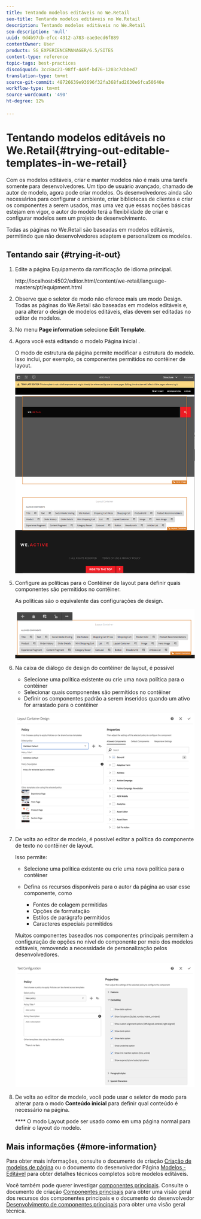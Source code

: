 ```yaml
---
title: Tentando modelos editáveis no We.Retail
seo-title: Tentando modelos editáveis no We.Retail
description: Tentando modelos editáveis no We.Retail
seo-description: 'null'
uuid: 0d4b97cb-efcc-4312-a783-eae3ecd6f889
contentOwner: User
products: SG_EXPERIENCEMANAGER/6.5/SITES
content-type: reference
topic-tags: best-practices
discoiquuid: 3cc8ac23-98ff-449f-bd76-1203c7cbbed7
translation-type: tm+mt
source-git-commit: 48726639e93696f32fa368fad2630e6fca50640e
workflow-type: tm+mt
source-wordcount: '490'
ht-degree: 12%

---
```



# Tentando modelos editáveis no We.Retail{#trying-out-editable-templates-in-we-retail}

Com os modelos editáveis, criar e manter modelos não é mais uma tarefa somente para desenvolvedores. Um tipo de usuário avançado, chamado de autor de modelo, agora pode criar modelos. Os desenvolvedores ainda são necessários para configurar o ambiente, criar bibliotecas de clientes e criar os componentes a serem usados, mas uma vez que essas noções básicas estejam em vigor, o autor do modelo terá a flexibilidade de criar e configurar modelos sem um projeto de desenvolvimento.

Todas as páginas no We.Retail são baseadas em modelos editáveis, permitindo que não desenvolvedores adaptem e personalizem os modelos.

## Tentando sair {#trying-it-out}

1. Edite a página Equipamento da ramificação de idioma principal.

   http://localhost:4502/editor.html/content/we-retail/language-masters/pt/equipment.html

1. Observe que o seletor de modo não oferece mais um modo Design. Todas as páginas do We.Retail são baseadas em modelos editáveis e, para alterar o design de modelos editáveis, elas devem ser editadas no editor de modelos.
1. No menu **Page information** selecione **Edit Template**.
1. Agora você está editando o modelo Página inicial .

   O modo de estrutura da página permite modificar a estrutura do modelo. Isso inclui, por exemplo, os componentes permitidos no contêiner de layout.

   ![chlimage_1-138](assets/chlimage_1-138.png)

1. Configure as políticas para o Contêiner de layout para definir quais componentes são permitidos no contêiner.

   As políticas são o equivalente das configurações de design.

   ![chlimage_1-139](assets/chlimage_1-139.png)

1. Na caixa de diálogo de design do contêiner de layout, é possível

   * Selecione uma política existente ou crie uma nova política para o contêiner
   * Selecionar quais componentes são permitidos no contêiner
   * Definir os componentes padrão a serem inseridos quando um ativo for arrastado para o contêiner

   ![chlimage_1-140](assets/chlimage_1-140.png)

1. De volta ao editor de modelo, é possível editar a política do componente de texto no contêiner de layout.

   Isso permite:

   * Selecione uma política existente ou crie uma nova política para o contêiner
   * Defina os recursos disponíveis para o autor da página ao usar esse componente, como

      * Fontes de colagem permitidas
      * Opções de formatação
      * Estilos de parágrafo permitidos
      * Caracteres especiais permitidos

   Muitos componentes baseados nos componentes principais permitem a configuração de opções no nível do componente por meio dos modelos editáveis, removendo a necessidade de personalização pelos desenvolvedores.

   ![chlimage_1-141](assets/chlimage_1-141.png)

1. De volta ao editor de modelo, você pode usar o seletor de modo para alterar para o modo **Conteúdo inicial** para definir qual conteúdo é necessário na página.

   **** O modo Layout pode ser usado como em uma página normal para definir o layout do modelo.

## Mais informações {#more-information}

Para obter mais informações, consulte o documento de criação [Criação de modelos de página](/help/sites-authoring/templates.md) ou o documento do desenvolvedor Página [Modelos - Editável](/help/sites-developing/page-templates-editable.md) para obter detalhes técnicos completos sobre modelos editáveis.

Você também pode querer investigar [componentes principais](/help/sites-developing/we-retail-core-components.md). Consulte o documento de criação [Componentes principais](https://docs.adobe.com/content/help/pt-BR/experience-manager-core-components/using/introduction.html) para obter uma visão geral dos recursos dos componentes principais e o documento do desenvolvedor [Desenvolvimento de componentes principais](https://helpx.adobe.com/experience-manager/core-components/using/developing.html) para obter uma visão geral técnica.

